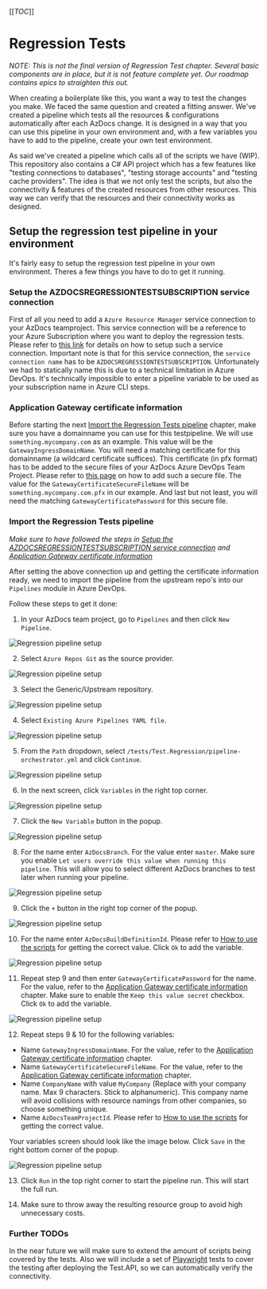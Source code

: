 [[_TOC_]]

# Regression Tests

_NOTE: This is not the final version of Regression Test chapter. Several basic components are in place, but it is not feature complete yet. Our roadmap contains epics to straighten this out._

When creating a boilerplate like this, you want a way to test the changes you make. We faced the same question and created a fitting answer. We've created a pipeline which tests all the resources & configurations automatically after each AzDocs change. It is designed in a way that you can use this pipeline in your own environment and, with a few variables you have to add to the pipeline, create your own test environment.

As said we've created a pipeline which calls all of the scripts we have (WIP). This repository also contains a C# API project which has a few features like "testing connections to databases", "testing storage accounts" and "testing cache providers". The idea is that we not only test the scripts, but also the connectivity & features of the created resources from other resources. This way we can verify that the resources and their connectivity works as designed.

## Setup the regression test pipeline in your environment

It's fairly easy to setup the regression test pipeline in your own environment. Theres a few things you have to do to get it running.

### Setup the AZDOCSREGRESSIONTESTSUBSCRIPTION service connection

First of all you need to add a `Azure Resource Manager` service connection to your AzDocs teamproject. This service connection will be a reference to your Azure Subscription where you want to deploy the regression tests. Please refer to [this link](https://docs.microsoft.com/en-us/azure/devops/pipelines/library/service-endpoints?view=azure-devops&tabs=yaml) for details on how to setup such a service connection. Important note is that for this service connection, the `service connection name` has to be `AZDOCSREGRESSIONTESTSUBSCRIPTION`. Unfortunately we had to statically name this is due to a technical limitation in Azure DevOps. It's technically impossible to enter a pipeline variable to be used as your subscription name in Azure CLI steps.

### Application Gateway certificate information

Before starting the next [Import the Regression Tests pipeline](#import-the-regression-tests-pipeline) chapter, make sure you have a domainname you can use for this testpipeline. We will use `something.mycompany.com` as an example. This value will be the `GatewayIngressDomainName`. You will need a matching certificate for this domainname (a wildcard certificate suffices). This certificate (in pfx format) has to be added to the secure files of your AzDocs Azure DevOps Team Project. Please refer to [this page](https://docs.microsoft.com/en-us/azure/devops/pipelines/library/secure-files?view=azure-devops) on how to add such a secure file. The value for the `GatewayCertificateSecureFileName` will be `something.mycompany.com.pfx` in our example. And last but not least, you will need the matching `GatewayCertificatePassword` for this secure file.

### Import the Regression Tests pipeline

_Make sure to have followed the steps in [Setup the AZDOCSREGRESSIONTESTSUBSCRIPTION service connection](#setup-the-azdocsregressiontestsubscription-service-connection) and [Application Gateway certificate information](#application-gateway-certificate-information)_

After setting the above connection up and getting the certificate information ready, we need to import the pipeline from the upstream repo's into our `Pipelines` module in Azure DevOps.

Follow these steps to get it done:

1. In your AzDocs team project, go to `Pipelines` and then click `New Pipeline`.

![Regression pipeline setup](../../../wiki_images/azdo_regression_pipeline_1.png)

2. Select `Azure Repos Git` as the source provider.

![Regression pipeline setup](../../../wiki_images/azdo_regression_pipeline_2.png)

3. Select the Generic/Upstream repository.

![Regression pipeline setup](../../../wiki_images/azdo_regression_pipeline_3.png)

4. Select `Existing Azure Pipelines YAML file`.

![Regression pipeline setup](../../../wiki_images/azdo_regression_pipeline_4.png)

5. From the `Path` dropdown, select `/tests/Test.Regression/pipeline-orchestrator.yml` and click `Continue`.

![Regression pipeline setup](../../../wiki_images/azdo_regression_pipeline_5.png)

6. In the next screen, click `Variables` in the right top corner.

![Regression pipeline setup](../../../wiki_images/azdo_regression_pipeline_6.png)

7. Click the `New Variable` button in the popup.

![Regression pipeline setup](../../../wiki_images/azdo_regression_pipeline_7.png)

8. For the name enter `AzDocsBranch`. For the value enter `master`. Make sure you enable `Let users override this value when running this pipeline`. This will allow you to select different AzDocs branches to test later when running your pipeline.

![Regression pipeline setup](../../../wiki_images/azdo_regression_pipeline_8.png)

9. Click the `+` button in the right top corner of the popup.

![Regression pipeline setup](../../../wiki_images/azdo_regression_pipeline_9.png)

10. For the name enter `AzDocsBuildDefinitionId`. Please refer to [How to use the scripts](/Azure/Documentation/How-to-use-the-scripts#getting-the-azdocs-build-information) for getting the correct value. Click `Ok` to add the variable.

![Regression pipeline setup](../../../wiki_images/azdo_regression_pipeline_10.png)

11. Repeat step 9 and then enter `GatewayCertificatePassword` for the name. For the value, refer to the [Application Gateway certificate information](#application-gateway-certificate-information) chapter. Make sure to enable the `Keep this value secret` checkbox. Click `Ok` to add the variable.

![Regression pipeline setup](../../../wiki_images/azdo_regression_pipeline_11.png)

12. Repeat steps 9 & 10 for the following variables:

- Name `GatewayIngressDomainName`. For the value, refer to the [Application Gateway certificate information](#application-gateway-certificate-information) chapter.
- Name `GatewayCertificateSecureFileName`. For the value, refer to the [Application Gateway certificate information](#application-gateway-certificate-information) chapter.
- Name `CompanyName` with value `MyCompany` (Replace with your company name. Max 9 characters. Stick to alphanumeric). This company name will avoid collisions with resource namings from other companies, so choose something unique.
- Name `AzDocsTeamProjectId`. Please refer to [How to use the scripts](/Azure/Documentation/How-to-use-the-scripts#getting-the-azdocs-build-information) for getting the correct value.

Your variables screen should look like the image below. Click `Save` in the right bottom corner of the popup.

![Regression pipeline setup](../../../wiki_images/azdo_regression_pipeline_12.png)

13. Click `Run` in the top right corner to start the pipeline run. This will start the full run.

14. Make sure to throw away the resulting resource group to avoid high unnecessary costs.

### Further TODOs

In the near future we will make sure to extend the amount of scripts being covered by the tests. Also we will include a set of [Playwright](https://playwright.dev/) tests to cover the testing after deploying the Test.API, so we can automatically verify the connectivity.
